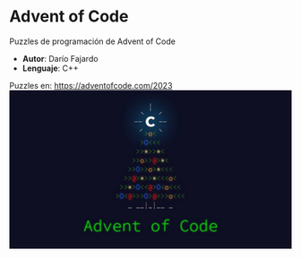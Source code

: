 # Advent of Code
Puzzles de programación de Advent of Code

* **Autor**: Darío Fajardo
* **Lenguaje**: C++

Puzzles en: https://adventofcode.com/2023
<img src="img/advent-of-code.jpg">


